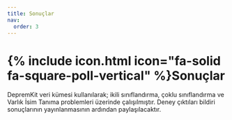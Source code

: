 ```yaml
---
title: Sonuçlar
nav:
  order: 3
---
```


# {% include icon.html icon="fa-solid fa-square-poll-vertical" %}Sonuçlar

DepremKit veri kümesi kullanılarak; ikili sınıflandırma, çoklu sınıflandırma ve Varlık İsim Tanıma problemleri üzerinde çalışılmıştır. Deney çıktıları bildiri sonuçlarının yayınlanmasının ardından paylaşılacaktır.
